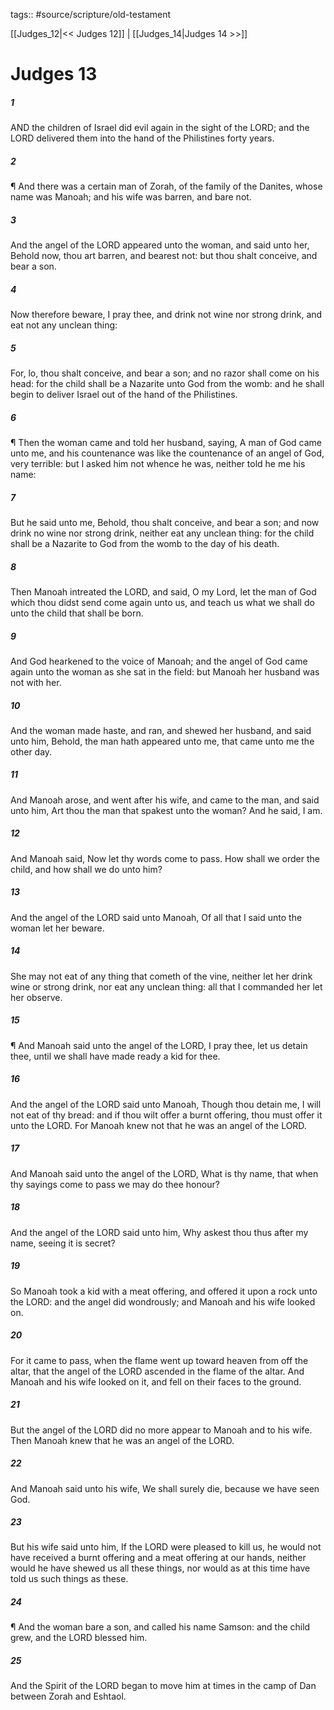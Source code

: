 tags:: #source/scripture/old-testament

[[Judges_12|<< Judges 12]] | [[Judges_14|Judges 14 >>]]

# Judges 13

##### 1

AND the children of Israel did evil again in the sight of the LORD; and the LORD delivered them into the hand of the Philistines forty years.

##### 2

¶ And there was a certain man of Zorah, of the family of the Danites, whose name was Manoah; and his wife was barren, and bare not.

##### 3

And the angel of the LORD appeared unto the woman, and said unto her, Behold now, thou art barren, and bearest not: but thou shalt conceive, and bear a son.

##### 4

Now therefore beware, I pray thee, and drink not wine nor strong drink, and eat not any unclean thing:

##### 5

For, lo, thou shalt conceive, and bear a son; and no razor shall come on his head: for the child shall be a Nazarite unto God from the womb: and he shall begin to deliver Israel out of the hand of the Philistines.

##### 6

¶ Then the woman came and told her husband, saying, A man of God came unto me, and his countenance was like the countenance of an angel of God, very terrible: but I asked him not whence he was, neither told he me his name:

##### 7

But he said unto me, Behold, thou shalt conceive, and bear a son; and now drink no wine nor strong drink, neither eat any unclean thing: for the child shall be a Nazarite to God from the womb to the day of his death.

##### 8

Then Manoah intreated the LORD, and said, O my Lord, let the man of God which thou didst send come again unto us, and teach us what we shall do unto the child that shall be born.

##### 9

And God hearkened to the voice of Manoah; and the angel of God came again unto the woman as she sat in the field: but Manoah her husband was not with her.

##### 10

And the woman made haste, and ran, and shewed her husband, and said unto him, Behold, the man hath appeared unto me, that came unto me the other day.

##### 11

And Manoah arose, and went after his wife, and came to the man, and said unto him, Art thou the man that spakest unto the woman? And he said, I am.

##### 12

And Manoah said, Now let thy words come to pass. How shall we order the child, and how shall we do unto him?

##### 13

And the angel of the LORD said unto Manoah, Of all that I said unto the woman let her beware.

##### 14

She may not eat of any thing that cometh of the vine, neither let her drink wine or strong drink, nor eat any unclean thing: all that I commanded her let her observe.

##### 15

¶ And Manoah said unto the angel of the LORD, I pray thee, let us detain thee, until we shall have made ready a kid for thee.

##### 16

And the angel of the LORD said unto Manoah, Though thou detain me, I will not eat of thy bread: and if thou wilt offer a burnt offering, thou must offer it unto the LORD. For Manoah knew not that he was an angel of the LORD.

##### 17

And Manoah said unto the angel of the LORD, What is thy name, that when thy sayings come to pass we may do thee honour?

##### 18

And the angel of the LORD said unto him, Why askest thou thus after my name, seeing it is secret?

##### 19

So Manoah took a kid with a meat offering, and offered it upon a rock unto the LORD: and the angel did wondrously; and Manoah and his wife looked on.

##### 20

For it came to pass, when the flame went up toward heaven from off the altar, that the angel of the LORD ascended in the flame of the altar. And Manoah and his wife looked on it, and fell on their faces to the ground.

##### 21

But the angel of the LORD did no more appear to Manoah and to his wife. Then Manoah knew that he was an angel of the LORD.

##### 22

And Manoah said unto his wife, We shall surely die, because we have seen God.

##### 23

But his wife said unto him, If the LORD were pleased to kill us, he would not have received a burnt offering and a meat offering at our hands, neither would he have shewed us all these things, nor would as at this time have told us such things as these.

##### 24

¶ And the woman bare a son, and called his name Samson: and the child grew, and the LORD blessed him.

##### 25

And the Spirit of the LORD began to move him at times in the camp of Dan between Zorah and Eshtaol.
